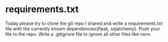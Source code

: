# requirements.txt
Today please try to clone the git repo I shared and write a requirements.txt file with the currently known dependencies(flask, sqlalchemy). Push your file to the repo. Write a .gitignore file to ignore all other files like venv.
